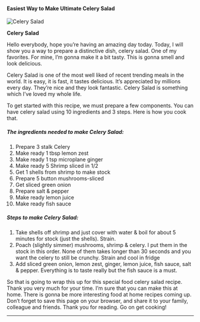             

#### Easiest Way to Make Ultimate Celery Salad

![Celery Salad](https://img-global.cpcdn.com/recipes/5196560947740672/751x532cq70/celery-salad-recipe-main-photo.jpg)

**Celery Salad**

Hello everybody, hope you’re having an amazing day today. Today, I will show you a way to prepare a distinctive dish, celery salad. One of my favorites. For mine, I’m gonna make it a bit tasty. This is gonna smell and look delicious.

Celery Salad is one of the most well liked of recent trending meals in the world. It is easy, it is fast, it tastes delicious. It’s appreciated by millions every day. They’re nice and they look fantastic. Celery Salad is something which I’ve loved my whole life.

To get started with this recipe, we must prepare a few components. You can have celery salad using 10 ingredients and 3 steps. Here is how you cook that.

##### The ingredients needed to make Celery Salad:

1.  Prepare 3 stalk Celery
2.  Make ready 1 tbsp lemon zest
3.  Make ready 1 tsp microplane ginger
4.  Make ready 5 Shrimp sliced in 1/2
5.  Get 1 shells from shrimp to make stock
6.  Prepare 5 button mushrooms-sliced
7.  Get sliced green onion
8.  Prepare salt & pepper
9.  Make ready lemon juice
10.  Make ready fish sauce

##### Steps to make Celery Salad:

1.  Take shells off shrimp and just cover with water & boil for about 5 minutes for stock (just the shells). Strain.
2.  Poach (slightly simmer) mushrooms, shrimp & celery. I put them in the stock in this order. None of them takes longer than 30 seconds and you want the celery to still be crunchy. Strain and cool in fridge
3.  Add sliced green onion, lemon zest, ginger, lemon juice, fish sauce, salt & pepper. Everything is to taste really but the fish sauce is a must.

So that is going to wrap this up for this special food celery salad recipe. Thank you very much for your time. I’m sure that you can make this at home. There is gonna be more interesting food at home recipes coming up. Don’t forget to save this page on your browser, and share it to your family, colleague and friends. Thank you for reading. Go on get cooking!

* * *